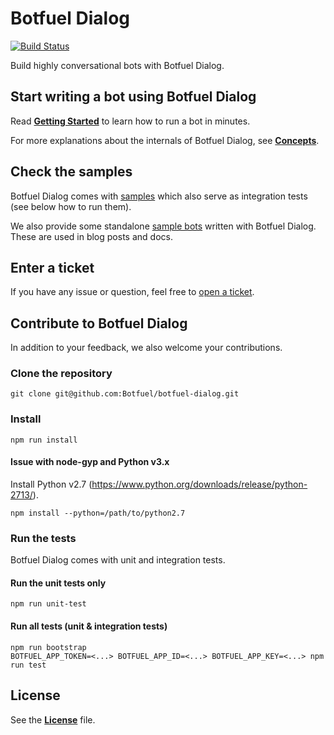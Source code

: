 # Botfuel Dialog

[![Build Status](https://travis-ci.org/Botfuel/botfuel-dialog.svg?branch=master)](https://travis-ci.org/Botfuel/botfuel-dialog)

Build highly conversational bots with Botfuel Dialog.

## Start writing a bot using Botfuel Dialog
Read [**Getting Started**](https://docs.botfuel.io/dialog/getting-started) to learn how to run a bot in minutes.

For more explanations about the internals of Botfuel Dialog, see [**Concepts**](https://docs.botfuel.io/dialog/concepts).

## Check the samples
Botfuel Dialog comes with [samples](https://github.com/Botfuel/botfuel-dialog/tree/master/packages) which also serve as integration tests (see below how to run them).

We also provide some standalone [sample bots](https://github.com/topics/botfuel-dialog-samples) written with Botfuel Dialog. These are used in blog posts and docs.

## Enter a ticket
If you have any issue or question, feel free to [open a ticket](https://github.com/Botfuel/botfuel-dialog/issues).

## Contribute to Botfuel Dialog
In addition to your feedback, we also welcome your contributions.

### Clone the repository
```shell
git clone git@github.com:Botfuel/botfuel-dialog.git
```
### Install
```shell
npm run install
```

#### Issue with node-gyp and Python v3.x
Install Python v2.7 (https://www.python.org/downloads/release/python-2713/).
```shell
npm install --python=/path/to/python2.7
```

### Run the tests
Botfuel Dialog comes with unit and integration tests.

#### Run the unit tests only
```shel
npm run unit-test
```

#### Run all tests (unit & integration tests)
```shell
npm run bootstrap
BOTFUEL_APP_TOKEN=<...> BOTFUEL_APP_ID=<...> BOTFUEL_APP_KEY=<...> npm run test
```

## License
See the [**License**](LICENSE.md) file.
